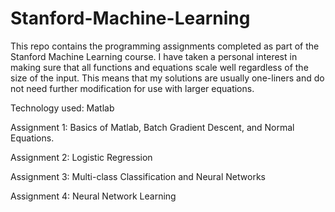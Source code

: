 # Stanford-Machine-Learning

This repo contains the programming assignments completed as part of the Stanford Machine Learning course.
I have taken a personal interest in making sure that all functions and equations scale well regardless of the size of the input. This means that my solutions are usually one-liners and do not need further modification for use with larger equations.

Technology used:
Matlab

Assignment 1:
Basics of Matlab, Batch Gradient Descent, and Normal Equations.

Assignment 2:
Logistic Regression

Assignment 3:
Multi-class Classification and Neural Networks

Assignment 4:
Neural Network Learning
